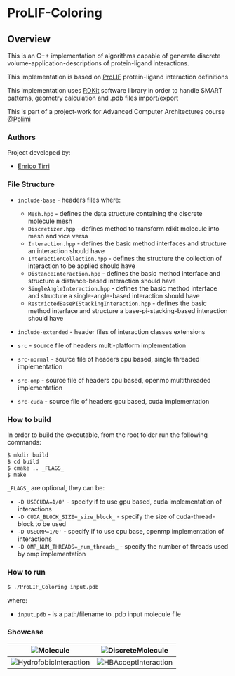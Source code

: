 # ProLIF-Coloring

## Overview

This is an C++ implementation of algorithms capable of generate discrete volume-application-descriptions of
protein-ligand interactions.

This implementation is based on [ProLIF](https://github.com/chemosim-lab/ProLIF/) protein-ligand interaction definitions

This implementation uses [RDKit](https://www.rdkit.org/) software library in order to handle SMART patterns, geometry
calculation and .pdb files import/export

This is part of a project-work for Advanced Computer Architectures course [@Polimi](https://www.polimi.it/)

### Authors

Project developed by:

- [Enrico Tirri](https://github.com/EnricoTirri)

### File Structure

* `include-base` - headers files where:
    * `Mesh.hpp` - defines the data structure containing the discrete molecule mesh
    * `Discretizer.hpp` - defines method to transform rdkit molecule into mesh and vice versa
    * `Interaction.hpp` - defines the basic method interfaces and structure an interaction should have
    * `InteractionCollection.hpp` - defines the structure the collection of interaction to be applied should have
    * `DistanceInteraction.hpp` - defines the basic method interface and structure a distance-based interaction should
      have
    * `SingleAngleInteraction.hpp` - defines the basic method interface and structure a single-angle-based interaction
      should have
    * `RestrictedBasePIStackingInteraction.hpp` - defines the basic method interface and structure a
      base-pi-stacking-based interaction should have

* `include-extended` - header files of interaction classes extensions

* `src` - source file of headers multi-platform implementation

* `src-normal` - source file of headers cpu based, single threaded implementation

* `src-omp` - source file of headers cpu based, openmp multithreaded implementation

* `src-cuda` - source file of headers gpu based, cuda implementation

### How to build

In order to build the executable, from the root folder run the following commands:

```bash
$ mkdir build
$ cd build
$ cmake .. _FLAGS_
$ make
```

`_FLAGS_` are optional, they can be:

* `-D USECUDA=1/0'` - specify if to use gpu based, cuda implementation of interactions
* `-D CUDA_BLOCK_SIZE=_size_block_` - specify the size of cuda-thread-block to be used
* `-D USEOMP=1/0'` - specify if to use cpu base, openmp implementation of interactions
* `-D OMP_NUM_THREADS=_num_threads_` - specify the number of threads used by omp implementation

### How to run

```bash
$ ./ProLIF_Coloring input.pdb
```

where:

* `input.pdb` - is a path/filename to .pdb input molecule file

### Showcase

| ![Molecule](showcase/mol.gif)                  | ![DiscreteMolecule](showcase/dicr_mol.gif)   |
|------------------------------------------------|----------------------------------------------|
| ![HydrofobicInteraction](showcase/hyd_int.gif) | ![HBAcceptInteraction](showcase/hba_int.gif) |